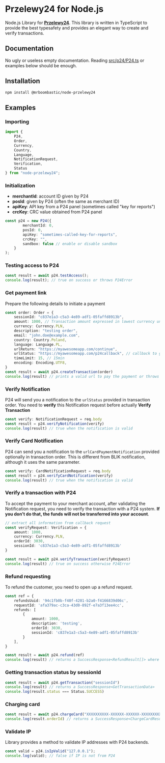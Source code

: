 # Przelewy24 for Node.js

Node.js Library for [**Przelewy24**](https://przelewy24.pl/).
This library is written in TypeScript to provide the best typesafety and provides an elegant way to create and verify
transactions.

## Documentation

No ugly or useless empty documentation. Reading [src/p24/P24.ts](src/p24/P24.ts) or examples below should be enough.

## Installation

```bash
npm install @mrboombastic/node-przelewy24
```

## Examples

### Importing

```typescript
import {
    P24,
    Order,
    Currency,
    Country,
    Language,
    NotificationRequest,
    Verification,
    Status
} from "node-przelewy24";
```

### Initialization

- **merchantId**: account ID given by P24
- **posId**: given by P24 (often the same as merchant ID)
- **apiKey**: API key from a P24 panel (sometimes called "key for reports")
- **crcKey**: CRC value obtained from P24 panel

```typescript
const p24 = new P24({
        merchantId: 0,
        posId: 0,
        apiKey: "sometimes-called-key-for-reports",
        crcKey: "",
        sandbox: false // enable or disable sandbox
    }
);
```

### Testing access to P24

```typescript
const result = await p24.testAccess();
console.log(result); // true on success or throws P24Error
```

### Get payment link

Prepare the following details to initiate a payment

```typescript
const order: Order = {
    sessionId: "c837e1a3-c5a3-4e89-adf1-05faffd8913b",
    amount: 1000, // Transaction amount expressed in lowest currency unit, e.g., 1.23 PLN = 123
    currency: Currency.PLN,
    description: "testing order",
    email: "john.doe@example.com",
    country: Country.Poland,
    language: Language.PL,
    urlReturn: "https://myawesomeapp.com/continue",
    urlStatus: "https://myawesomeapp.com/p24callback", // callback to get notification
    timeLimit: 15, // 15min
    encoding: Encoding.UTF8,
}
const result = await p24.createTransaction(order)
console.log(result) // prints a valid url to pay the payment or throws an error
```

### Verify Notification

P24 will send you a notification to the `urlStatus` provided in
transaction order. You need to **verify** this Notification request before actually **Verify Transaction**

```typescript
const verify: NotificationRequest = req.body
const result = p24.verifyNotification(verify)
console.log(result) // true when the notification is valid
```

### Verify Card Notification

P24 can send you a notification to the `urlCardPaymentNotification` provided optionally in transaction order.
This is different from BLIK notification, although it uses the same parameter.

```typescript
const verify: CardNotificationRequest = req.body
const result = p24.verifyCardNotification(verify)
console.log(result) // true when the notification is valid
```

### Verify a transaction with P24

To accept the payment to your merchant account, after validating the Notification
request, you need to verify the transaction with a P24 system.
**If you don't do that, the funds will not be transferred into your account**.

```typescript
// extract all information from callback request
const verifyRequest: Verification = {
    amount: 1000,
    currency: Currency.PLN,
    orderId: 3030,
    sessionId: 'c837e1a3-c5a3-4e89-adf1-05faffd8913b'
}

const result = await p24.verifyTransaction(verifyRequest)
console.log(result) // true on success otherwise P24Error
```

### Refund requesting

To refund the customer, you need to open up a refund request.

```typescript
const ref = {
    refundsUuid: '94c1fb0b-f40f-4201-b2a0-f4166839d06c',
    requestId: 'afa379ac-c3ca-43d0-892f-e7a3f13ee4cc',
    refunds: [
        {
            amount: 1000,
            description: 'testing',
            orderId: 3030,
            sessionId: 'c837e1a3-c5a3-4e89-adf1-05faffd8913b'
        }
    ],
}

const result = await p24.refund(ref)
console.log(result) // returns a SuccessResponse<RefundResult[]> where you can find about each refund request in array
```

### Getting transaction status by sessionId

```ts
const result = await p24.getTransaction("sessionId")
console.log(result) // returns a SuccessResponse<GetTransactionData>
console.log(result.status === Status.SUCCESS)
```

### Charging card

```ts
const result = await p24.chargeCard("XXXXXXXXXX-XXXXXX-XXXXXX-XXXXXXXXXX")
console.log(result.orderId) // returns a SuccessResponse<ChargeCardResult>
```

### Validate IP

Library provides a method to validate IP addresses with P24 backends.

```typescript
const valid = p24.isIpValid("127.0.0.1");
console.log(valid); // false if IP is not from P24
```
